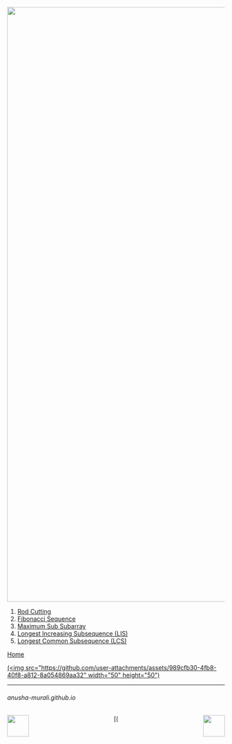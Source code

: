 <p align="center">
<img width="1375" alt="favorite_dp" src="https://github.com/user-attachments/assets/d16a688e-ed47-4a2d-a6b5-b9e85f740707" />
</p>

1. [Rod Cutting](./rod_cutting.md)
2. [Fibonacci Sequence](./fibonacci.md)
3. [Maximum Sub Subarray](./max_sum_subarray.md)
4. [Longest Increasing Subsequence (LIS)](./lis.md)
5. [Longest Common Subsequence (LCS)](./lcs.md)


[Home](../index.md)


[(<img src="https://github.com/user-attachments/assets/989cfb30-4fb8-40f8-a812-8a054869aa32" width="50" height="50")](../index.md)

* * *
###### anusha-murali.github.io

<p align="center">
      <img src="https://github.com/anusha-murali/anusha-murali.github.io/assets/111596338/639243aa-2857-4595-a65a-7852762bb002" width="50" height="50" align="left">
      [(<img src="https://github.com/user-attachments/assets/989cfb30-4fb8-40f8-a812-8a054869aa32" width="50" height="50")](../index.md) align="right">
</p>





